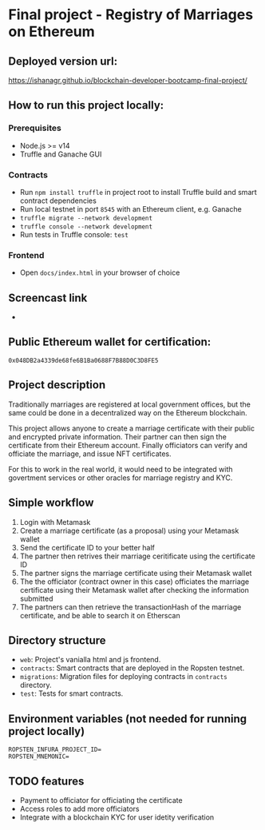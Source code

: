 # Final project - Registry of Marriages on Ethereum

## Deployed version url:

https://ishanagr.github.io/blockchain-developer-bootcamp-final-project/

## How to run this project locally:

### Prerequisites

- Node.js >= v14
- Truffle and Ganache GUI

### Contracts

- Run `npm install truffle` in project root to install Truffle build and smart contract dependencies
- Run local testnet in port `8545` with an Ethereum client, e.g. Ganache
- `truffle migrate --network development`
- `truffle console --network development`
- Run tests in Truffle console: `test`

### Frontend

- Open `docs/index.html` in your browser of choice


## Screencast link

-

## Public Ethereum wallet for certification:

`0x048DB2a4339de68fe6B1Ba0688F7B88D0C3D8FE5`

## Project description

Traditionally marriages are registered at local government offices, but the same could be done in a decentralized way on the Ethereum blockchain. 

This project allows anyone to create a marriage certificate with their public and encrypted private information. Their partner can then sign the certificate from their Ethereum account.
Finally officiators can verify and officiate the marriage, and issue NFT certificates.

For this to work in the real world, it would need to be integrated with govertment services or other oracles for marriage registry and KYC.

## Simple workflow

1. Login with Metamask
2. Create a marriage certificate (as a proposal) using your Metamask wallet
3. Send the certificate ID to your better half
4. The partner then retrives their marriage ceritificate using the certificate ID
5. The partner signs the marriage certificate using their Metamask wallet 
6. The the officiator (contract owner in this case) officiates the marriage certificate using their Metamask wallet after checking the information submitted 
7. The partners can then retrieve the transactionHash of the marriage certificate, and be able to search it on Etherscan


## Directory structure

- `web`: Project's vanialla html and js frontend.
- `contracts`: Smart contracts that are deployed in the Ropsten testnet.
- `migrations`: Migration files for deploying contracts in `contracts` directory.
- `test`: Tests for smart contracts.

## Environment variables (not needed for running project locally)

```
ROPSTEN_INFURA_PROJECT_ID=
ROPSTEN_MNEMONIC=
```

## TODO features

- Payment to officiator for officiating the certificate 
- Access roles to add more officiators 
- Integrate with a blockchain KYC for user idetity verification
